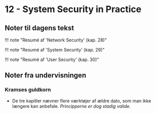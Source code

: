 # 12 - System Security in Practice

## Noter til dagens tekst

!!! note "Resumé af 'Network Security' (kap. 28)"

!!! note "Resumé af 'System Security' (kap. 29)"

!!! note "Resumé af 'User Security' (kap. 30)"

## Noter fra undervisningen

### Kramses guldkorn
- De tre kapitler nævner flere værktøjer af ældre dato, som man ikke længere kan anbefale. *Principperne er dog stadig valide.*

